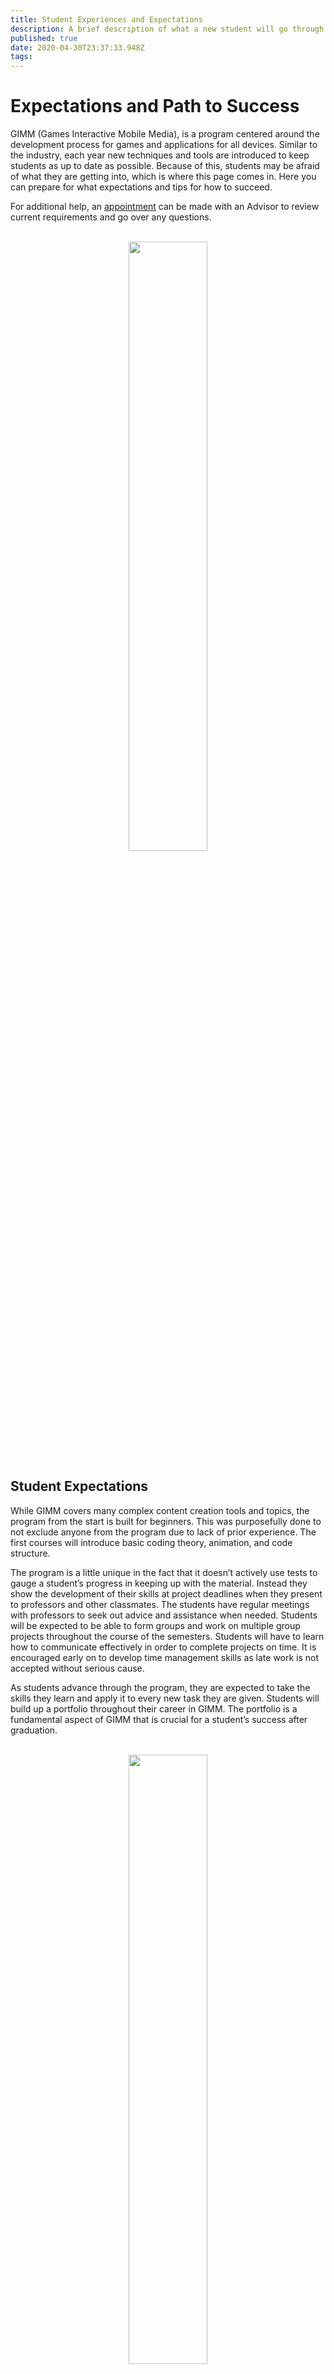 ```yaml
---
title: Student Experiences and Expectations
description: A brief description of what a new student will go through when first taking GIMM classes.
published: true
date: 2020-04-30T23:37:33.948Z
tags: 
---
```


# Expectations and Path to Success
GIMM (Games Interactive Mobile Media), is a program centered around the development process for games and applications for all devices. Similar to the industry, each year new techniques and tools are introduced to keep students as up to date as possible. Because of this, students may be afraid of what they are getting into, which is where this page comes in. Here you can prepare for what expectations and tips for how to succeed.

For additional help, an [appointment](https://square.site/book/G5BSV847WAG3G/ci-d-boise-id) can be made with an Advisor to review current requirements and go over any questions.

<div align = "center">
  <br>
  <image width = "50%" height = "50%" src="https://idahovirtualreality.com/wp-content/uploads/2017/05/GIMM1.png"/>
</div>

## Student Expectations
While GIMM covers many complex content creation tools and topics, the program from the start is built for beginners. This was purposefully done to not exclude anyone from the program due to lack of prior experience. The first courses will introduce basic coding theory, animation, and code structure.

The program is a little unique in the fact that it doesn’t actively use tests to gauge a student’s progress in keeping up with the material. Instead they show the development of their skills at project deadlines when they present to professors and other classmates. The students have regular meetings with professors to seek out advice and assistance when needed.
Students will be expected to be able to form groups and work on multiple group projects throughout the course of the semesters. Students will have to learn how to communicate effectively in order to complete projects on time. It is encouraged early on to develop time management skills as late work is not accepted without serious cause.

As students advance through the program, they are expected to take the skills they learn and apply it to every new task they are given. Students will build up a portfolio throughout their career in GIMM. The portfolio is a fundamental aspect of GIMM that is crucial for a student’s success after graduation.

<div align = "center">
  <br>
  <image width = "50%" height = "50%" src="https://www.boisestatepublicradio.org/sites/idaho/files/styles/x_large/public/201901/img_2017-1__1_.jpg"/>
</div>

Some examples of group assignments will be:
- Group game
- Short animation
- App for phone or computer use
- Websites
- VR and AR

The Course List for [GIMM](https://www.boisestate.edu/gimm/student-information/)
 
## How to Succeed
GIMM requires high levels of time management and ability to work coherently in groups of 3 or more people. In order to succeed, one must have many skill levels including but not limited to:
- Time Management - Being able to accomplish all of your tasks as well as personal tasks without bringing down your team. Most weeks you will be getting more than 10 hours of homework per class, so being able to juggle personal life, school, and work is necessary to succeed.

- Social Skills - Must be able to work alongside others without miscommunication and be able to communicate with them throughout the projects. Any of the fields you can go into from GIMM require workers to be in groups, so being able to work not only in a group, but communicate with peers when stuck or to help is a huge skill that you need.
- Knowing your limits - every student coming into GIMM has their own set of skills or lack thereof. No one is expected to know everything, but everyone does have something to offer. Knowing where you stand it crucial to understanding what you need to learn and where you can be most helpful to others.

- No Equipment Needed! - for the first few years, personal equipment is not necessary. Once you start getting into later years, a gaming laptop and VR rig may be needed in order to work on projects from home, but everything else is provided at school for everyone to use.


This may sound scary to someone outside of the workflow that GIMM requires. Not to worry though, there are steps one can take to familiarize themselves and adjust properly.

1. Show up to the open Lab on Fridays. GIMM students don’t generally have classes scheduled on Fridays, this is to ensure that students have time to work on projects and get assignments done using the equipment available to them. 
 
2. Go to all your classes. When first going to school it can be tempting to skip classes as it’s your first time on your own with a lot of freedom. Or maybe you think you know a lot and are over prepared for that one class. There is more than just class you will miss out by not attending.
 
3. Give yourself plenty of time to finish assignments. Being diligent with your time can be the difference between success and failure in your classes.
 
4. Take notes and pay attention during lectures. Students are advised to keep a flash drive on them at all times to keep copies of lectures and notes during class.
 
5. Get plenty of sleep. The projects in GIMM require a lot of time to complete, for this reason it is important not to crunch everything in one go, as it can hinder your learning and lead to sloppy work.

All in all, when it comes down to it, success is up to you. GIMM is about failure, and learning from it, so in order to succeed you need to be okay with failing a few times. If you can do that and all the rest, you will make it through easily.
